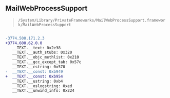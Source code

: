 ## MailWebProcessSupport

> `/System/Library/PrivateFrameworks/MailWebProcessSupport.framework/MailWebProcessSupport`

```diff

-3774.500.171.2.3
+3774.600.62.0.0
   __TEXT.__text: 0x2e38
   __TEXT.__auth_stubs: 0x320
   __TEXT.__objc_methlist: 0x210
   __TEXT.__gcc_except_tab: 0x57c
   __TEXT.__cstring: 0x570
-  __TEXT.__const: 0xb949
+  __TEXT.__const: 0xb954
   __TEXT.__ustring: 0xb4
   __TEXT.__oslogstring: 0xed
   __TEXT.__unwind_info: 0x224

```
